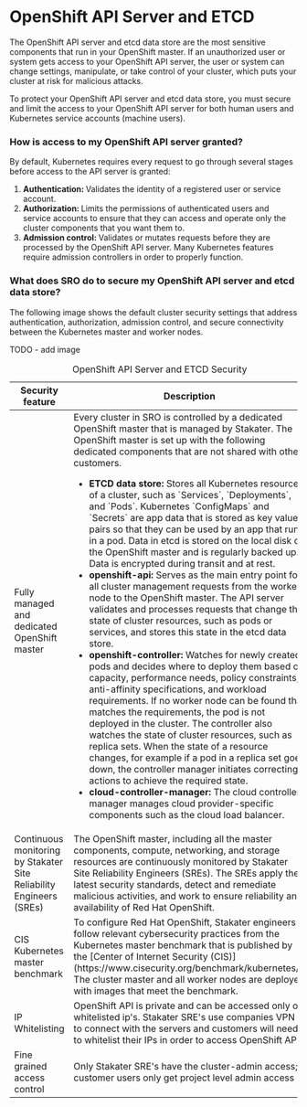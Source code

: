 # OpenShift API Server and ETCD

The OpenShift API server and etcd data store are the most sensitive components that run in your OpenShift master. If an unauthorized user or system gets access to your OpenShift API server, the user or system can change settings, manipulate, or take control of your cluster, which puts your cluster at risk for malicious attacks.

To protect your OpenShift API server and etcd data store, you must secure and limit the access to your OpenShift API server for both human users and Kubernetes service accounts (machine users).

### How is access to my OpenShift API server granted?

By default, Kubernetes requires every request to go through several stages before access to the API server is granted:

<ol><li><strong>Authentication: </strong>Validates the identity of a registered user or service account.</li><li><strong>Authorization: </strong>Limits the permissions of authenticated users and service accounts to ensure that they can access and operate only the cluster components that you want them to.</li><li><strong>Admission control: </strong>Validates or mutates requests before they are processed by the OpenShift API server. Many Kubernetes features require admission controllers in order to properly function.</li></ol>

### What does SRO do to secure my OpenShift API server and etcd data store?

The following image shows the default cluster security settings that address authentication, authorization, admission control, and secure connectivity between the Kubernetes master and worker nodes.

TODO - add image

<table>
<caption>OpenShift API Server and ETCD Security</caption>
  <thead>
  <th>Security feature</th>
  <th>Description</th>
  </thead>
  <tbody>
    <tr>
      <td>Fully managed and dedicated OpenShift master</td>
      <td>Every cluster in SRO is controlled by a dedicated OpenShift master that is managed by Stakater. The OpenShift master is set up with the following dedicated components that are not shared with other customers.
        <ul><li><strong>ETCD data store:</strong> Stores all Kubernetes resources of a cluster, such as `Services`, `Deployments`, and `Pods`. Kubernetes `ConfigMaps` and `Secrets` are app data that is stored as key value pairs so that they can be used by an app that runs in a pod. Data in etcd is stored on the local disk of the OpenShift master and is regularly backed up. Data is encrypted during transit and at rest.</li>
          <li><strong>openshift-api:</strong> Serves as the main entry point for all cluster management requests from the worker node to the OpenShift master. The API server validates and processes requests that change the state of cluster resources, such as pods or services, and stores this state in the etcd data store.</li>
          <li><strong>openshift-controller:</strong> Watches for newly created pods and decides where to deploy them based on capacity, performance needs, policy constraints, anti-affinity specifications, and workload requirements. If no worker node can be found that matches the requirements, the pod is not deployed in the cluster. The controller also watches the state of cluster resources, such as replica sets. When the state of a resource changes, for example if a pod in a replica set goes down, the controller manager initiates correcting actions to achieve the required state. </li>
            <li><strong>cloud-controller-manager:</strong> The cloud controller manager manages cloud provider-specific components such as the cloud load balancer.</li>
    </tr>
    <tr>
    <td>Continuous monitoring by Stakater Site Reliability Engineers (SREs)</td>
    <td>The OpenShift master, including all the master components, compute, networking, and storage resources are continuously monitored by Stakater Site Reliability Engineers (SREs). The SREs apply the latest security standards, detect and remediate malicious activities, and work to ensure reliability and availability of Red Hat OpenShift. </td>
    </tr>
    <tr>
      <td>CIS Kubernetes master benchmark</td>
      <td>To configure Red Hat OpenShift, Stakater engineers follow relevant cybersecurity practices from the Kubernetes master benchmark that is published by the [Center of Internet Security (CIS)](https://www.cisecurity.org/benchmark/kubernetes/). The cluster master and all worker nodes are deployed with images that meet the benchmark.</td>
    </tr>          
    <tr>
      <td>IP Whitelisting</td>
      <td>OpenShift API is private and can be accessed only on whitelisted ip's. Stakater SRE's use companies VPN to connect with the servers and customers will need to whitelist their IPs in order to access OpenShift API</td>
    </tr>         
    <tr>
      <td>Fine grained access control</td>
      <td>Only Stakater SRE's have the cluster-admin access; customer users only get project level admin access</td>
    </tr>         
</tbody>
</table>

